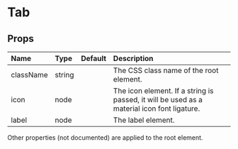 Tab
===



Props
-----


| Name | Type | Default | Description |
|:-----|:-----|:-----|:-----|
| className | string |  |  The CSS class name of the root element. |
| icon | node |  |  The icon element. If a string is passed, it will be used as a material icon font ligature. |
| label | node |  |  The label element. |

Other properties (not documented) are applied to the root element.
